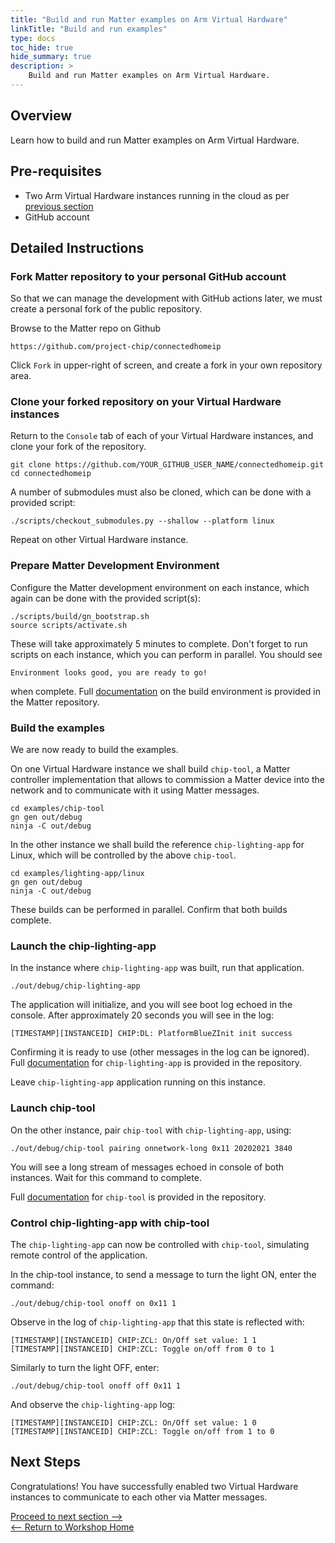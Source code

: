```yaml
---
title: "Build and run Matter examples on Arm Virtual Hardware"
linkTitle: "Build and run examples"
type: docs
toc_hide: true
hide_summary: true
description: >
    Build and run Matter examples on Arm Virtual Hardware.
---
```

## Overview

Learn how to build and run Matter examples on Arm Virtual Hardware.

## Pre-requisites

* Two Arm Virtual Hardware instances running in the cloud as per [previous section](/devsummit22/setup)
* GitHub account

## Detailed Instructions

### Fork Matter repository to your personal GitHub account

So that we can manage the development with GitHub actions later, we must create a personal fork of the public repository.

Browse to the Matter repo on Github
```console
https://github.com/project-chip/connectedhomeip
```

Click `Fork` in upper-right of screen, and create a fork in your own repository area.

### Clone your forked repository on your Virtual Hardware instances

Return to the `Console` tab of each of your Virtual Hardware instances, and clone your fork of the repository.
```console
git clone https://github.com/YOUR_GITHUB_USER_NAME/connectedhomeip.git
cd connectedhomeip
```
A number of submodules must also be cloned, which can be done with a provided script:
```console
./scripts/checkout_submodules.py --shallow --platform linux
```
Repeat on other Virtual Hardware instance.

### Prepare Matter Development Environment

Configure the Matter development environment on each instance, which again can be done with the provided script(s):
```console
./scripts/build/gn_bootstrap.sh
source scripts/activate.sh
```
These will take approximately 5 minutes to complete. Don't forget to run scripts on each instance, which you can perform in parallel. You should see
```
Environment looks good, you are ready to go!
```
when complete. Full [documentation](https://github.com/project-chip/connectedhomeip/blob/master/docs/guides/BUILDING.md) on the build environment is provided in the Matter repository.

### Build the examples

We are now ready to build the examples.

On one Virtual Hardware instance we shall build `chip-tool`, a Matter controller implementation that allows to commission a Matter device into the network and to communicate with it using Matter messages.
```console
cd examples/chip-tool
gn gen out/debug
ninja -C out/debug
```
In the other instance we shall build the reference `chip-lighting-app` for Linux, which will be controlled by the above `chip-tool`.
```console
cd examples/lighting-app/linux
gn gen out/debug
ninja -C out/debug
```
These builds can be performed in parallel. Confirm that both builds complete.

### Launch the chip-lighting-app

In the instance where `chip-lighting-app` was built, run that application.
```console
./out/debug/chip-lighting-app
```
The application will initialize, and you will see boot log echoed in the console. After approximately 20 seconds you will see in the log:
```
[TIMESTAMP][INSTANCEID] CHIP:DL: PlatformBlueZInit init success
```
Confirming it is ready to use (other messages in the log can be ignored). Full [documentation](https://github.com/project-chip/connectedhomeip/tree/master/examples/lighting-app/linux) for `chip-lighting-app` is provided in the repository.

Leave `chip-lighting-app` application running on this instance.

### Launch chip-tool

On the other instance, pair `chip-tool` with `chip-lighting-app`, using:
```console
./out/debug/chip-tool pairing onnetwork-long 0x11 20202021 3840
```
You will see a long stream of messages echoed in console of both instances. Wait for this command to complete.

Full [documentation](https://github.com/project-chip/connectedhomeip/tree/master/examples/chip-tool) for `chip-tool` is provided in the repository.

### Control chip-lighting-app with chip-tool

The `chip-lighting-app` can now be controlled with `chip-tool`, simulating remote control of the application.

In the chip-tool instance, to send a message to turn the light ON, enter the command:
```console
./out/debug/chip-tool onoff on 0x11 1
```
Observe in the log of `chip-lighting-app` that this state is reflected with:
```
[TIMESTAMP][INSTANCEID] CHIP:ZCL: On/Off set value: 1 1
[TIMESTAMP][INSTANCEID] CHIP:ZCL: Toggle on/off from 0 to 1
```
Similarly to turn the light OFF, enter:
```console
./out/debug/chip-tool onoff off 0x11 1
```
And observe the `chip-lighting-app` log:
```
[TIMESTAMP][INSTANCEID] CHIP:ZCL: On/Off set value: 1 0
[TIMESTAMP][INSTANCEID] CHIP:ZCL: Toggle on/off from 1 to 0
```
## Next Steps

Congratulations! You have successfully enabled two Virtual Hardware instances to communicate to each other via Matter messages.

[Proceed to next section -->](/devsummit22/cicd)\
[<-- Return to Workshop Home](/devsummit22/#sections)
